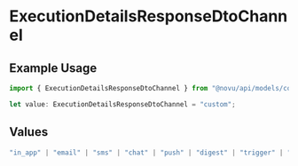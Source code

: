 # ExecutionDetailsResponseDtoChannel

## Example Usage

```typescript
import { ExecutionDetailsResponseDtoChannel } from "@novu/api/models/components";

let value: ExecutionDetailsResponseDtoChannel = "custom";
```

## Values

```typescript
"in_app" | "email" | "sms" | "chat" | "push" | "digest" | "trigger" | "delay" | "custom"
```